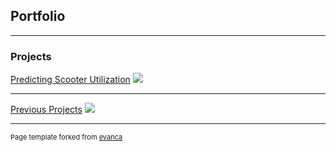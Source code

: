 ## Portfolio

---

### Projects

[Predicting Scooter Utilization](/scooter_project.md)
<img src="images/austin_scooter"/>

---
[Previous Projects](/railroad.md)
<img src="images/snake_river_bridge"/>




---
<p style="font-size:11px">Page template forked from <a href="https://github.com/evanca/quick-portfolio">evanca</a></p>
<!-- Remove above link if you don't want to attibute -->
